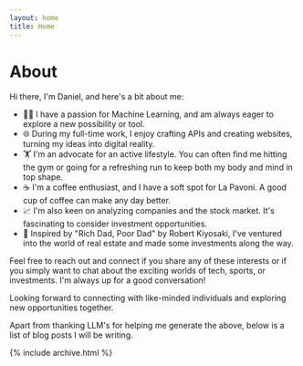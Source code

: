 ```yaml
---
layout: home
title: Home
---
```


# About

Hi there, I'm Daniel, and here's a bit about me:

- 👨‍💻 I have a passion for Machine Learning, and am always eager to explore a new possibility or tool.
- 🌐 During my full-time work, I enjoy crafting APIs and creating websites, turning my ideas into digital reality.
- 🏋️ I'm an advocate for an active lifestyle. You can often find me hitting the gym or going for a refreshing run to keep both my body and mind in top shape.
- ☕ I'm a coffee enthusiast, and I have a soft spot for La Pavoni. A good cup of coffee can make any day better.
- 📈 I'm also keen on analyzing companies and the stock market. It's fascinating to consider investment opportunities.
- 🏡 Inspired by "Rich Dad, Poor Dad" by Robert Kiyosaki, I've ventured into the world of real estate and made some investments along the way.

Feel free to reach out and connect if you share any of these interests or if you simply want to chat about the exciting worlds of tech, sports, or investments. I'm always up for a good conversation!

Looking forward to connecting with like-minded individuals and exploring new opportunities together.

Apart from thanking LLM's for helping me generate the above, below is a list of blog posts I will be writing.

{% include archive.html %}
